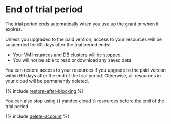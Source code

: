 # End of trial period


The trial period ends automatically when you use up the [grant](../../usage-grant.md) or when it expires.


Unless you upgraded to the paid version, access to your resources will be suspended for 60 days after the trial period ends:
* Your VM instances and DB clusters will be stopped.
* You will not be able to read or download any saved data.

You can restore access to your resources if you upgrade to the paid version within 60 days after the end of the trial period. Otherwise, all resources in your cloud will be permanently deleted.

{% include [restore-after-blocking](../../../_includes/restore-after-blocking.md) %}

You can also stop using {{ yandex-cloud }} resources before the end of the trial period.

{% include [delete-account](../../../_includes/billing/billing-delete-account.md) %}